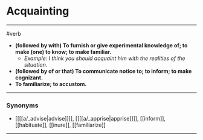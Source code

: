 # Acquainting
---
#verb
- **(followed by with) To furnish or give experimental knowledge of; to make (one) to know; to make familiar.**
	- _Example: I think you should acquaint him with the realities of the situation._
- **(followed by of or that) To communicate notice to; to inform; to make cognizant.**
- **To familiarize; to accustom.**
---
### Synonyms
- [[[[a/_advise|advise]]]], [[[[a/_apprise|apprise]]]], [[inform]], [[habituate]], [[inure]], [[familiarize]]
---

